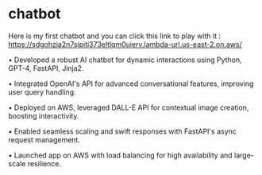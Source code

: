 # chatbot
Here is my first chatbot and you can click this link to play with it :
https://sdgohzia2n7sjpiti373eltlqm0uierv.lambda-url.us-east-2.on.aws/

•	Developed a robust AI chatbot for dynamic interactions using Python, GPT-4, FastAPI, Jinja2.

•	Integrated OpenAI's API for advanced conversational features, improving user query handling.

•	Deployed on AWS, leveraged DALL-E API for contextual image creation, boosting interactivity.

•	Enabled seamless scaling and swift responses with FastAPI's async request management.

•	Launched app on AWS with load balancing for high availability and large-scale resilience.
